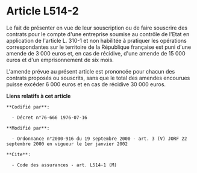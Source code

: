 # Article L514-2

Le fait de présenter en vue de leur souscription ou de faire souscrire des contrats pour le compte d'une entreprise soumise
au contrôle de l'Etat en application de l'article L. 310-1 et non habilitée à pratiquer les opérations correspondantes sur le
territoire de la République française est puni d'une amende de 3 000 euros et, en cas de récidive, d'une amende de 15 000
euros et d'un emprisonnement de six mois.

L'amende prévue au présent article est prononcée pour chacun des contrats proposés ou souscrits, sans que le total des
amendes encourues puisse excéder 6 000 euros et en cas de récidive 30 000 euros.

**Liens relatifs à cet article**

	**Codifié par**:

	  - Décret n°76-666 1976-07-16

	**Modifié par**:

	  - Ordonnance n°2000-916 du 19 septembre 2000 - art. 3 (V) JORF 22 septembre 2000 en vigueur le 1er janvier 2002

	**Cite**:

	  - Code des assurances - art. L514-1 (M)
